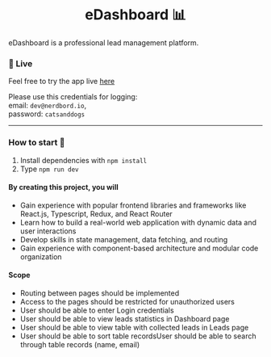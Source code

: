 <h1 align="center">
  eDashboard 📊
</h1>

eDashboard is a professional lead management platform.

### 🔴 Live

Feel free to try the app live [here](https://e-dashboard-steel.vercel.app/)

Please use this credentials for logging:  
email: `dev@nerdbord.io`,  
password: `catsanddogs`

---
### How to start 🚀

1. Install dependencies with ``npm install``
2. Type `npm run dev`

#### By creating this project, you will

- Gain experience with popular frontend libraries and frameworks like React.js, Typescript, Redux, and React Router
- Learn how to build a real-world web application with dynamic data and user interactions
- Develop skills in state management, data fetching, and routing
- Gain experience with component-based architecture and modular code organization

#### Scope

- Routing between pages should be implemented 
- Access to the pages should be restricted for unauthorized users
- User should be able to enter Login credentials
- User should be able to view leads statistics in Dashboard page
- User should be able to view table with collected leads in Leads page
- User should be able to sort table recordsUser should be able to search through table records (name, email)
